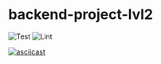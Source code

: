 # backend-project-lvl2

![Test](https://github.com/yanvovk/backend-project-lvl2/workflows/Test/badge.svg?branch=master)
![Lint](https://github.com/yanvovk/backend-project-lvl2/workflows/Lint/badge.svg?branch=master)

[![asciicast](https://asciinema.org/a/Fm4Ff32yoMfOThR4GRLspvWlK.svg)](https://asciinema.org/a/Fm4Ff32yoMfOThR4GRLspvWlK)

